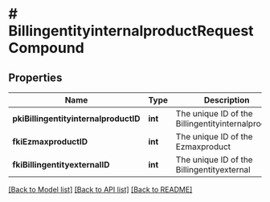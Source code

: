 # # BillingentityinternalproductRequestCompound

## Properties

Name | Type | Description | Notes
------------ | ------------- | ------------- | -------------
**pkiBillingentityinternalproductID** | **int** | The unique ID of the Billingentityinternalproduct | [optional]
**fkiEzmaxproductID** | **int** | The unique ID of the Ezmaxproduct |
**fkiBillingentityexternalID** | **int** | The unique ID of the Billingentityexternal |

[[Back to Model list]](../../README.md#models) [[Back to API list]](../../README.md#endpoints) [[Back to README]](../../README.md)
